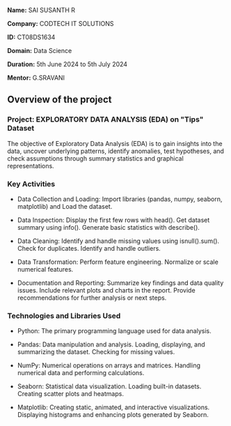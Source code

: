 **Name:** SAI SUSANTH R

**Company:** CODTECH IT SOLUTIONS

**ID:** CT08DS1634

**Domain:** Data Science

**Duration:** 5th June 2024 to 5th July 2024

**Mentor:** G.SRAVANI


##  Overview of the project

###  Project: EXPLORATORY DATA ANALYSIS (EDA) on "Tips" Dataset
The objective of Exploratory Data Analysis (EDA) is to gain insights into the data, uncover underlying patterns, identify anomalies, test hypotheses, and check assumptions through summary statistics and graphical representations.

###  Key Activities
  - Data Collection and Loading: Import libraries (pandas, numpy, seaborn, matplotlib) and Load the dataset.
  
  - Data Inspection: Display the first few rows with head(). Get dataset summary using info(). Generate basic statistics with describe().
  
  - Data Cleaning: Identify and handle missing values using isnull().sum(). Check for duplicates. Identify and handle outliers.
  
  - Data Transformation: Perform feature engineering. Normalize or scale numerical features. 
  
  - Documentation and Reporting: Summarize key findings and data quality issues. Include relevant plots and charts in the report. Provide recommendations for further analysis or next steps.
  

###  Technologies and Libraries Used
  - Python: The primary programming language used for data analysis.
  
  - Pandas: Data manipulation and analysis. Loading, displaying, and summarizing the dataset. Checking for missing values.
  
  - NumPy: Numerical operations on arrays and matrices. Handling numerical data and performing calculations.
  
  - Seaborn: Statistical data visualization. Loading built-in datasets. Creating scatter plots and heatmaps.
  
  - Matplotlib: Creating static, animated, and interactive visualizations. Displaying histograms and enhancing plots generated by Seaborn.

###  

